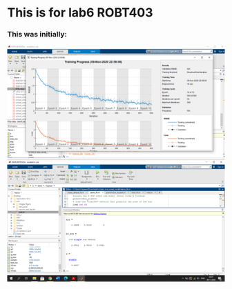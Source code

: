 # This is for lab6 ROBT403
### This was initially:
![img1](images/img1.PNG)
![img1](images/img2.PNG)


